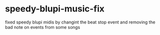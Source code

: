 # speedy-blupi-music-fix
fixed speedy blupi midis by changint the beat stop event and removing the bad note on events from some songs
